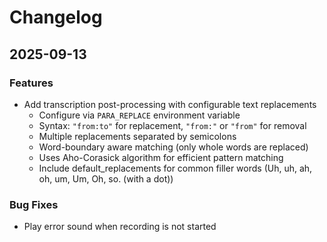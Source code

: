# Changelog

## 2025-09-13

### Features
- Add transcription post-processing with configurable text replacements
  - Configure via `PARA_REPLACE` environment variable
  - Syntax: `"from:to"` for replacement, `"from:"` or `"from"` for removal
  - Multiple replacements separated by semicolons
  - Word-boundary aware matching (only whole words are replaced)
  - Uses Aho-Corasick algorithm for efficient pattern matching
  - Include default_replacements for common filler words (Uh, uh, ah, oh, um, Um, Oh, so. (with a dot)) 

### Bug Fixes
- Play error sound when recording is not started